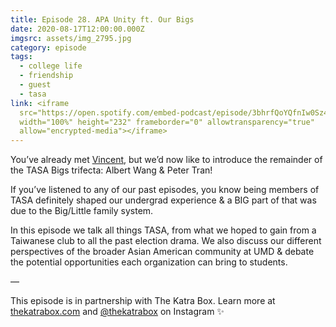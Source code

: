 ```yaml
---
title: Episode 28. APA Unity ft. Our Bigs
date: 2020-08-17T12:00:00.000Z
imgsrc: assets/img_2795.jpg
category: episode
tags:
  - college life
  - friendship
  - guest
  - tasa
link: <iframe
  src="https://open.spotify.com/embed-podcast/episode/3bhrfQoYQfnIw0Sz4ms8SP"
  width="100%" height="232" frameborder="0" allowtransparency="true"
  allow="encrypted-media"></iframe>
---
```

You’ve already met [Vincent](https://www.movingoolongpod.com/episode-23-choose-your-player-yuppie-edition/), but we’d now like to introduce the remainder of the TASA Bigs trifecta: Albert Wang & Peter Tran!

If you’ve listened to any of our past episodes, you know being members of TASA definitely shaped our undergrad experience & a BIG part of that was due to the Big/Little family system.

In this episode we talk all things TASA, from what we hoped to gain from a Taiwanese club to all the past election drama. We also discuss our different perspectives of the broader Asian American community at UMD & debate the potential opportunities each organization can bring to students.

—⁣

This episode is in partnership with The Katra Box. Learn more at [thekatrabox.com](https://www.thekatrabox.com) and [@thekatrabox](https://www.instagram.com/thekatrabox/?hl=en) on Instagram ✨